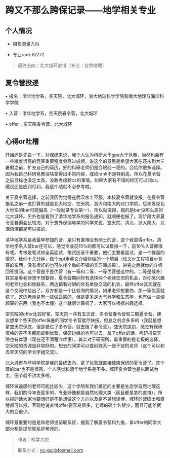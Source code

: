 # 跨又不那么跨保记录——地学相关专业

## 个人情况

- 摄影测量方向

- 专业rank 6/272

> 最终去向：北大城环直博（专业：自然地理）

## 夏令营投递

• 报名：清华地学系，空天院，北大城环，浙大地球科学学院和南大地理与海洋科学学院

• 入营：清华地学系，空天院春令营，北大城环

• offer：空天院春令营，北大城环

## 心得or吐槽

开始还是先说一下，对保研来说，我个人认为科研大于gpa大于竞赛，当然也会有一些难度很高的竞赛重要程度会高过成绩。说这个的意思是希望大家在还未到大三暑假之前，扩充自己的简历，好的科研老师们是会眼前一亮的，会给你很多选择。因为我自己科研竞赛没啥拿得出手的内容，成绩rank不是特别高，所以在夏令营之前目标也没定太高，没敢考虑跨cs的事情。如果大家有不错的经历可以润cs，建议还是应润尽润，我这个贴就不必参考啦。

关于夏令营选择，之前我因为觉得在武汉水土不服，本校夏令营就没报。在夏令营报名之前一直打算的就是北大地空、空天院、浙大和南大的对口学院，后来发现北大地空的bar可能偏高（一般就录专业第一），所以就没报，报的是bar没那么高的北大城环。另外也是看到了清华地学系的报名通知，就顺便也报了。现阶段大家夏令营普遍会比较海，对于想外保偏地学的同学来说，空天院、清北、浙大南大、北深清深都是可以报的。

清华地学系是我最早参加的营，是只有直博没有硕士的营，这个我莫得offer。清华地学系入营bar还可以，感觉专业前15%的都可以试着报一下，前10%入营都很有戏。考核是笔试和全英面试，笔试应该不重要，他们主要看面试，是一个群面的情况，给你十几分钟，做个ppt用英文介绍你做的一个项目（论文or工程项目or竞赛的东西，没有很好的也可以找个做的不错的实习课成果），讲完之后就你的介绍回答提问。这个营是不是优营（有一等和二等，一等优营是选中的，二等是候补）其实是看老师想不想要你，夏令营期间你有选择两个老师交流的机会，对你感兴趣的老师也会和你联系，两边都看对眼的会有单独交流的机会，最终offer其实就在这个交流中给出了。双方都是一个比较海的情况，如果老师想要你，那一等优营就稳了。这边老师是有一些做遥感的，但是更多是大气科学和生态学，也有做一些偏超算的东西（我也不太懂）这个就很计算机了，大家可以根据兴趣选择。

空天院的offer比较好拿，空天院一共有五次营，冬令营春令营和三期夏令营，建议想拿个空天院offer保底的同学冬令营就尽快报，但总之机会多多的（我就是想拿空天院保底，但是错过了冬令营，就去报了春令营）。空天院这边，感觉有保研资格的差不多都能拿到优营，保研边缘的也可以去，拿了offer的话，考研报空天院也有优惠（现在还不清楚咋优惠）。其实对于研究所，最重要的是老板的选择，空天院的资源是非常好的，想去的同学可以提前联系一些不错的老师（这个可以和去空天院的学长学姐交流）。

北大城市与环境学院是我的最终去向，拿了优营就直接结束保研的夏令营了。这个营的bar也不是很高，个人感觉和清华地学系差不多。城环夏令营也是以面试为主，细节就不讲太多啦。

城环做遥感的老师可能比较少，这个学院和我们接近的主要是生态学自然地理这样，我们院今年去蛮多的，专业好像都是自然地理大类（而且都是拿的直博），所以报的话大家也要想好是不是想做这个方向以及是不是想读博。城环的营硕士和直博都可以报，客观地说直博offer要容易很多，老师的硕士名额少，而且可能给武大的会很少。

城环最重要的是是和老师提前联系好，据我了解夏令营和九推，拿offer的同学大部分都是提前联系好老师的。



> 作者：柯学大院
>
> 联系方式：yc-gui@foxmail.com